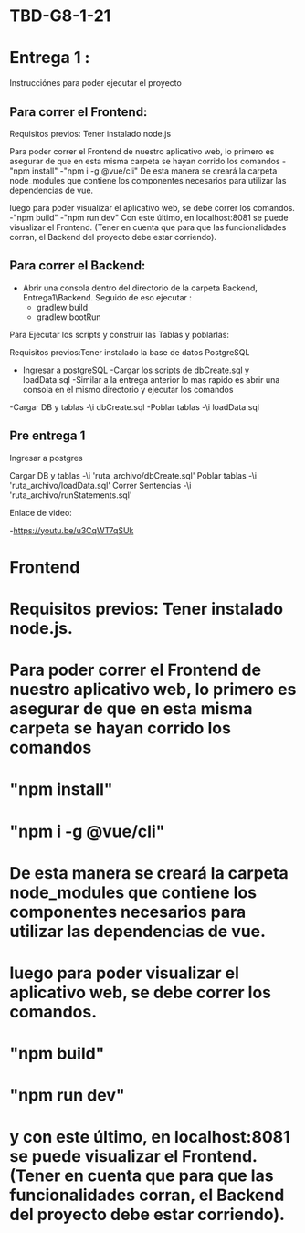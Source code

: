# TBD-G8-1-21

# Entrega 1 :

Instrucciónes para poder ejecutar el proyecto

## Para correr el Frontend:

Requisitos previos: Tener instalado node.js

Para poder correr el Frontend de nuestro aplicativo web, lo primero es asegurar de que en esta misma carpeta se hayan corrido los comandos
-"npm install"
-"npm i -g @vue/cli"
De esta manera se creará la carpeta node_modules que contiene los componentes necesarios para utilizar las dependencias de vue.

luego para poder visualizar el aplicativo web, se debe correr los comandos.
-"npm build"
-"npm run dev"
Con este último, en localhost:8081 se puede visualizar el Frontend. (Tener en cuenta que para que las funcionalidades corran, el Backend del proyecto debe estar corriendo).

## Para correr el Backend:

- Abrir una consola dentro del directorio de la carpeta Backend, Entrega1\Backend. Seguido de eso ejecutar :
    - gradlew build
    - gradlew bootRun

Para Ejecutar los scripts y construir las Tablas y poblarlas:

Requisitos previos:Tener instalado la base de datos PostgreSQL 

- Ingresar a postgreSQL
    -Cargar los scripts de dbCreate.sql y loadData.sql
    -Similar a la entrega anterior lo mas rapido es abrir una consola en el mismo directorio y ejecutar los comandos

-Cargar DB y tablas
    -\i dbCreate.sql
-Poblar tablas
    -\i loadData.sql


## Pre entrega 1

Ingresar a postgres

Cargar DB y tablas
-\i 'ruta_archivo/dbCreate.sql'
Poblar tablas
-\i 'ruta_archivo/loadData.sql'
Correr Sentencias
-\i 'ruta_archivo/runStatements.sql'

Enlace de video:

-https://youtu.be/u3CqWT7qSUk


# Frontend

# Requisitos previos: Tener instalado node.js.

# Para poder correr el Frontend de nuestro aplicativo web, lo primero es asegurar de que en esta misma carpeta se hayan corrido los comandos
# "npm install"
# "npm i -g @vue/cli"
# De esta manera se creará la carpeta node_modules que contiene los componentes necesarios para utilizar las dependencias de vue.

# luego para poder visualizar el aplicativo web, se debe correr los comandos.
# "npm build"
# "npm run dev"
# y con este último, en localhost:8081 se puede visualizar el Frontend. (Tener en cuenta que para que las funcionalidades corran, el Backend del proyecto debe estar corriendo).